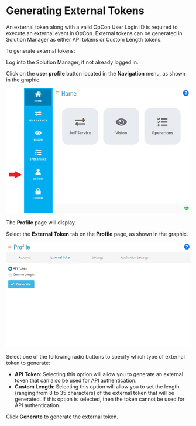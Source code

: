# Generating External Tokens

An external token along with a valid OpCon User Login ID is required to execute an external event in OpCon. External tokens can be generated in Solution Manager as either API tokens or Custom Length tokens.

To generate external tokens:

Log into the Solution Manager, if not already logged in.

Click on the **user profile** button located in the **Navigation** menu,
as shown in the graphic.

![User Profile Button](../../../Resources/Images/SM/User-Profile-Button.png "User Profile Button")

The **Profile** page will display.

Select the **External Token** tab on the **Profile** page, as shown in
the graphic.

![Profile External Token Tab](../../../Resources/Images/SM/Profile-External-Token-Tab.png "Profile External Token Tab")

Select one of the following radio buttons to specify which type of
external token to generate:

- **API Token**: Selecting this option will allow you to generate an
    external token that can also be used for API authentication.
- **Custom Length**: Selecting this option will allow you to set the
    length (ranging from 8 to 35 characters) of the external token that
    will be generated. If this option is selected, then the token cannot
    be used for API authentication.

Click **Generate** to generate the external token.
